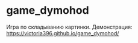 # game_dymohod
Игра по складыванию картинки. Демонстрация: https://victoria396.github.io/game_dymohod/
